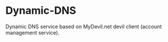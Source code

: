 Dynamic-DNS
===========

Dynamic DNS service based on MyDevil.net devil client (account management service).
